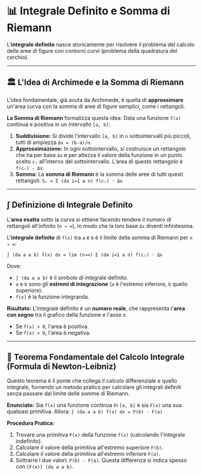 # 📊 Integrale Definito e Somma di Riemann

L'**integrale definito** nasce storicamente per risolvere il problema del calcolo delle aree di figure con contorni curvi (problema della quadratura del cerchio).

---

## 🏛️ L'Idea di Archimede e la Somma di Riemann

L'idea fondamentale, già avuta da Archimede, è quella di **approssimare** un'area curva con la somma di aree di figure semplici, come i rettangoli.

**La Somma di Riemann** formalizza questa idea:
Data una funzione `f(x)` continua e positiva in un intervallo `[a, b]`:
1.  **Suddivisione:** Si divide l'intervallo `[a, b]` in `n` sottointervalli più piccoli, tutti di ampiezza `Δx = (b-a)/n`.
2.  **Approssimazione:** In ogni sottointervallo, si costruisce un rettangolo che ha per base `Δx` e per altezza il valore della funzione in un punto scelto `cᵢ` all'interno del sottointervallo. L'area di questo rettangolo è `f(cᵢ) · Δx`.
3.  **Somma:** La **somma di Riemann** è la somma delle aree di tutti questi rettangoli:
    `Sₙ = Σ (da i=1 a n) f(cᵢ) · Δx`

---

## ∫ Definizione di Integrale Definito

L'**area esatta** sotto la curva si ottiene facendo tendere il numero di rettangoli all'infinito (`n → ∞`), in modo che la loro base `Δx` diventi infinitesima.

L'**integrale definito** di `f(x)` tra `a` e `b` è il limite della somma di Riemann per `n → ∞`:

`∫ (da a a b) f(x) dx = lim (n→∞) Σ (da i=1 a n) f(cᵢ) · Δx`

Dove:
*   `∫ (da a a b)` è il simbolo di integrale definito.
*   `a` e `b` sono gli **estremi di integrazione** (`a` è l'estremo inferiore, `b` quello superiore).
*   `f(x)` è la funzione integranda.

**Risultato:** L'integrale definito è un **numero reale**, che rappresenta l'**area con segno** tra il grafico della funzione e l'asse x.
*   Se `f(x) > 0`, l'area è positiva.
*   Se `f(x) < 0`, l'area è negativa.

---

## 📜 Teorema Fondamentale del Calcolo Integrale (Formula di Newton-Leibniz)

Questo teorema è il ponte che collega il calcolo differenziale e quello integrale, fornendo un metodo pratico per calcolare gli integrali definiti senza passare dal limite delle somme di Riemann.

**Enunciato:**
Sia `f(x)` una funzione continua in `[a, b]` e sia `F(x)` una sua qualsiasi primitiva.
Allora:
`∫ (da a a b) f(x) dx = F(b) - F(a)`

**Procedura Pratica:**
1.  Trovare una primitiva `F(x)` della funzione `f(x)` (calcolando l'integrale indefinito).
2.  Calcolare il valore della primitiva all'estremo superiore `F(b)`.
3.  Calcolare il valore della primitiva all'estremo inferiore `F(a)`.
4.  Sottrarre i due valori: `F(b) - F(a)`. Questa differenza si indica spesso con `[F(x)] (da a a b)`.

